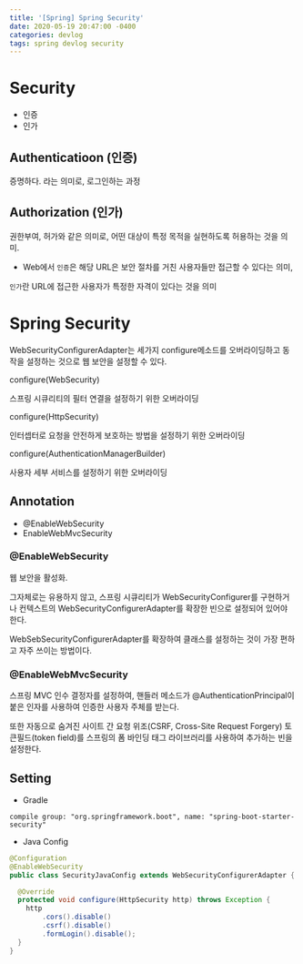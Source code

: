 ```yaml
---
title: '[Spring] Spring Security'
date: 2020-05-19 20:47:00 -0400
categories: devlog
tags: spring devlog security 
---
```

# Security
- 인증
- 인가

## Authenticatioon (인증)
  증명하다. 라는 의미로, 로그인하는 과정

## Authorization (인가)
  권한부여, 허가와 같은 의미로, 어떤 대상이 특정 목적을 실현하도록 허용하는 것을 의미.

* Web에서 `인증`은 해당 URL은 보안 절차를 거친 사용자들만 접근할 수 있다는 의미,

`인가`란 URL에 접근한 사용자가 특정한 자격이 있다는 것을 의미


# Spring Security

WebSecurityConfigurerAdapter는 세가지 configure메소드를 오버라이딩하고 동작을 설정하는 것으로 웹 보안을 설정할 수 있다.


configure(WebSecurity)
 
 스프링 시큐리티의 필터 연결을 설정하기 위한 오버라이딩

configure(HttpSecurity)

인터셉터로 요청을 안전하게 보호하는 방법을 설정하기 위한 오버라이딩

configure(AuthenticationManagerBuilder)

사용자 세부 서비스를 설정하기 위한 오버라이딩





## Annotation
- @EnableWebSecurity
- EnableWebMvcSecurity

### @EnableWebSecurity

웹 보안을 활성화.

그자체로는 유용하지 않고, 스프링 시큐리티가 WebSecurityConfigurer를 구현하거나 컨텍스트의 WebSecurityConfigurerAdapter를 확장한 빈으로 설정되어 있어야 한다.

 WebSebSecurityConfigurerAdapter를 확장하여 클래스를 설정하는 것이 가장 편하고 자주 쓰이는 방법이다.

### @EnableWebMvcSecurity

스프링 MVC 인수 결정자를 설정하여, 핸들러 메소드가 @AuthenticationPrincipal이 붙은 인자를 사용하여 인증한 사용자 주체를 받는다.

또한 자동으로 숨겨진 사이트 간 요청 위조(CSRF, Cross-Site Request Forgery) 토큰필드(token field)를 스프링의 폼 바인딩 태그 라이브러리를 사용하여 추가하는 빈을 설정한다.

## Setting

- Gradle
```
compile group: "org.springframework.boot", name: "spring-boot-starter-security"
```

- Java Config
```java
@Configuration
@EnableWebSecurity
public class SecurityJavaConfig extends WebSecurityConfigurerAdapter {

  @Override
  protected void configure(HttpSecurity http) throws Exception {
    http
        .cors().disable()
        .csrf().disable()
        .formLogin().disable();
  }
}
```

## 